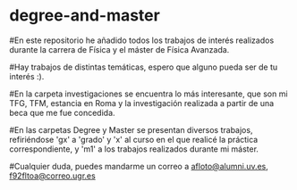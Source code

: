# degree-and-master
#En este repositorio he añadido todos los trabajos de interés realizados durante la carrera de Física y el máster de Física Avanzada.

#Hay trabajos de distintas temáticas, espero que alguno pueda ser de tu interés :). 

#En la carpeta investigaciones se encuentra lo más interesante, que son mi TFG, TFM, estancia en Roma y la investigación realizada a partir de una beca que me fue concedida. 

#En las carpetas Degree y Master se presentan diversos trabajos, refiriéndose 'gx' a 'grado' y 'x' al curso en el que realicé la práctica correspondiente, y 'm1' a los trabajos realizados durante mi máster.

#Cualquier duda, puedes mandarme un correo a afloto@alumni.uv.es, f92fltoa@correo.ugr.es 
